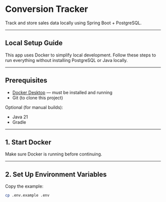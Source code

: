# Conversion Tracker

Track and store sales data locally using Spring Boot + PostgreSQL.

---

## Local Setup Guide

This app uses Docker to simplify local development. Follow these steps to run everything without installing PostgreSQL or Java locally.

---

## Prerequisites

- [Docker Desktop](https://www.docker.com/products/docker-desktop) — must be installed and running
- Git (to clone this project)

Optional (for manual builds):

- Java 21
- Gradle

---

## 1. Start Docker

Make sure Docker is running before continuing.

---

## 2. Set Up Environment Variables

Copy the example:

```bash
cp .env.example .env

